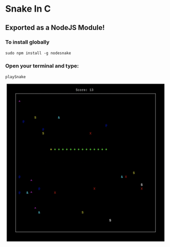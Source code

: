 # Snake In C
## Exported as a NodeJS Module!

### To install globally
```
sudo npm install -g nodesnake
```

### Open your terminal and type: 
```
playSnake
```

![Gameplay in terminal](/material/img1.png)


